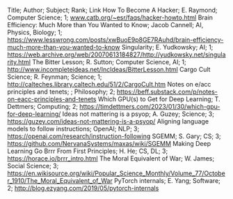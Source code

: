 Title; Author; Subject; Rank; Link
How To Become A Hacker; E. Raymond; Computer Science; 1; www.catb.org/~esr/faqs/hacker-howto.html
Brain Efficiency: Much More than You Wanted to Know; Jacob Cannell; AI, Physics, Biology; 1; https://www.lesswrong.com/posts/xwBuoE9p8GE7RAuhd/brain-efficiency-much-more-than-you-wanted-to-know
Singularity; E. Yudkowsky; AI; 1; https://web.archive.org/web/20070613184827/http://yudkowsky.net/singularity.html
The Bitter Lesson; R. Sutton; Computer Science, AI; 1; http://www.incompleteideas.net/IncIdeas/BitterLesson.html
Cargo Cult Science; R. Feynman; Science; 1; http://calteches.library.caltech.edu/51/2/CargoCult.htm
Notes on e/acc principles and tenets; ; Philosophy; 2; https://beff.substack.com/p/notes-on-eacc-principles-and-tenets
Which GPU(s) to Get for Deep Learning; T. Dettmers; Computing; 2; https://timdettmers.com/2023/01/30/which-gpu-for-deep-learning/
Ideas not mattering is a psyop; A. Guzey; Science; 3; https://guzey.com/ideas-not-mattering-is-a-psyop/
Aligning language models to follow instructions; OpenAI; NLP; 3; https://openai.com/research/instruction-following
SGEMM; S. Gary; CS; 3; https://github.com/NervanaSystems/maxas/wiki/SGEMM
Making Deep Learning Go Brrr From First Principles; H. He; CS, DL; 3; https://horace.io/brrr_intro.html
The Moral Equivalent of War; W. James; Social Science; 3; https://en.wikisource.org/wiki/Popular_Science_Monthly/Volume_77/October_1910/The_Moral_Equivalent_of_War
PyTorch internals; E. Yang; Software; 2; http://blog.ezyang.com/2019/05/pytorch-internals
